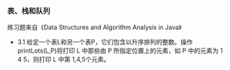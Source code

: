 ### 表、栈和队列

练习题来自《Data Structures and Algorithm Analysis in Java》

+ 3.1 给定一个表L和另一个表P，它们包含以升序排列的整数。操作printLots(L,P)将打印 L 中那些由 P 所指定位置上的元素，如 P 中的元素为 1 4 5，则打印 L 中第 1,4,5个元素。

